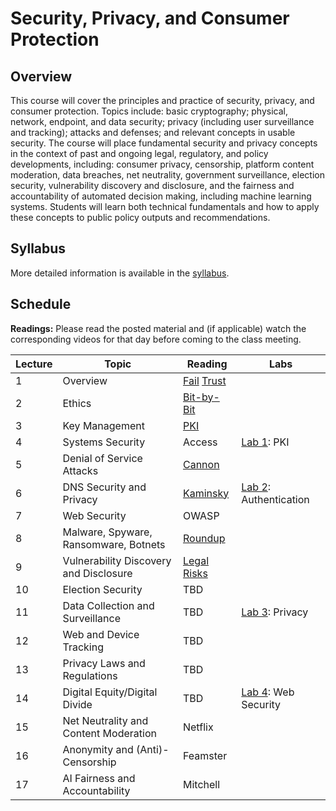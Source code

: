# Security, Privacy, and Consumer Protection

## Overview

This course will cover the principles and practice of security, privacy,
and consumer protection. Topics include: basic cryptography; physical,
network, endpoint, and data security; privacy (including user
surveillance and tracking); attacks and defenses; and relevant concepts
in usable security. The course will place fundamental security and
privacy concepts in the context of past and ongoing legal, regulatory,
and policy developments, including: consumer privacy, censorship,
platform content moderation, data breaches, net neutrality, government
surveillance, election security, vulnerability discovery and disclosure,
and the fairness and accountability of automated decision making,
including machine learning systems. Students will learn both technical
fundamentals and how to apply these concepts to public policy outputs
and recommendations.

## Syllabus

More detailed information is available in the [syllabus](syllabus.md).

## Schedule

**Readings:** Please read the posted material and
(if applicable) watch the corresponding videos for that day before coming to the class
meeting.

| Lecture | Topic                                  | Reading                                                                                    | Labs                                        |
|---------|----------------------------------------|--------------------------------------------------------------------------------------------|---------------------------------------------|
| 1       | Overview                               | [Fail](readings/01-why-cryptosystems-fail.pdf) [Trust](readings/01-trusting-trust.pdf)     |                                             |
| 2       | Ethics                                 | [Bit-by-Bit](readings/02-bit-by-bit.pdf)                                                   |                                             |
| 3       | Key Management                         | [PKI](readings/03-bellovin-pki.pdf)                                                        |                                             |
| 4       | Systems Security                       | Access                                                                                     | [Lab 1](assignments/pki.md): PKI            |
| 5       | Denial of Service Attacks              | [Cannon](readings/05-paxson-cannon.pdf)                                                    |                                             |
| 6       | DNS Security and Privacy               | [Kaminsky](readings/06-kaminsky.pdf)                                                       | [Lab 2](assignments/api.md): Authentication |
| 7       | Web Security                           | OWASP                                                                                      |                                             |
| 8       | Malware, Spyware, Ransomware, Botnets  | [Roundup](readings/08-cooke-botnets.pdf)                                                   |                                             |
| 9       | Vulnerability Discovery and Disclosure | [Legal Risks](https://dl.acm.org/doi/pdf/10.1145/3133956.3134047)                          |                                             |
| 10      | Election Security                      | TBD                                                                                        |                                             |
| 11      | Data Collection and Surveillance       | TBD                                                                                        | [Lab 3](assignments/privacy.md): Privacy    |
| 12      | Web and Device Tracking                | TBD                                                                                        |                                             |
| 13      | Privacy Laws and Regulations           | TBD                                                                                        |                                             |
| 14      | Digital Equity/Digital Divide          | TBD                                                                                        | [Lab 4](assignments/web.md): Web Security   |
| 15      | Net Neutrality and Content Moderation  | Netflix                                                                                    |                                             |
| 16      | Anonymity and (Anti)-Censorship        | Feamster                                                                                   |                                             |
| 17      | AI Fairness and Accountability         | Mitchell                                                                                   |                                             |
